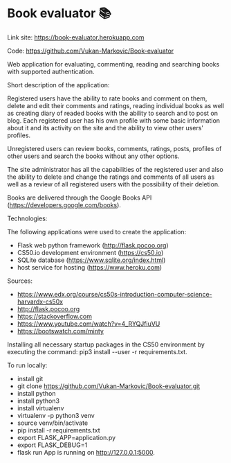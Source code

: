 # Book evaluator :books:

Link site: https://book-evaluator.herokuapp.com

Code: https://github.com/Vukan-Markovic/Book-evaluator

Web application for evaluating, commenting, reading and searching books with supported authentication.

Short description of the application:

Registered users have the ability to rate books and comment on them, delete and edit their comments and ratings, reading individual books as well as creating diary of readed books with the ability to search and to post on blog. Each registered user has his own profile
with some basic information about it and its activity on the site and the ability to view other users' profiles.

Unregistered users can review books, comments, ratings, posts, profiles of other users and search the books without any other options.

The site administrator has all the capabilities of the registered user and also the ability to delete and change the ratings and comments of all users as well as a review of all registered users with the possibility of their deletion.

Books are delivered through the Google Books API (https://developers.google.com/books).

Technologies:

The following applications were used to create the application:
- Flask web python framework (http://flask.pocoo.org)
- CS50.io development environment (https://cs50.io)
- SQLite database (https://www.sqlite.org/index.html)
- host service for hosting (https://www.heroku.com)

Sources:
- https://www.edx.org/course/cs50s-introduction-computer-science-harvardx-cs50x
- http://flask.pocoo.org
- https://stackoverflow.com
- https://www.youtube.com/watch?v=4_RYQJfiuVU
- https://bootswatch.com/minty

Installing all necessary startup packages in the CS50 environment by executing the command: pip3 install --user -r requirements.txt.

To run locally:
- install git
- git clone https://github.com/Vukan-Markovic/Book-evaluator.git
- install python  
- install python3 
- install virtualenv
- virtualenv -p python3 venv
- source venv/bin/activate 
- pip install -r requirements.txt
- export FLASK_APP=application.py 
- export FLASK_DEBUG=1 
- flask run
App is running on http://127.0.0.1:5000.
